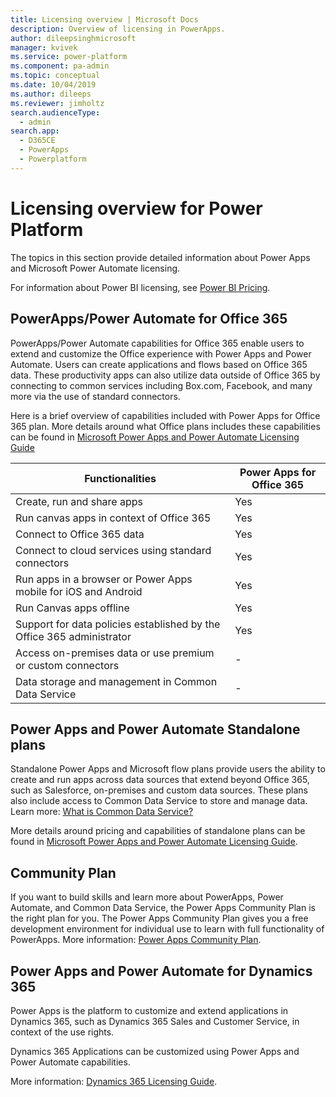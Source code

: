 ```yaml
---
title: Licensing overview | Microsoft Docs
description: Overview of licensing in PowerApps.
author: dileepsinghmicrosoft
manager: kvivek
ms.service: power-platform
ms.component: pa-admin
ms.topic: conceptual
ms.date: 10/04/2019
ms.author: dileeps
ms.reviewer: jimholtz
search.audienceType: 
  - admin
search.app: 
  - D365CE
  - PowerApps
  - Powerplatform
---
```


# Licensing overview for Power Platform

The topics in this section provide detailed information about Power Apps and Microsoft Power Automate licensing.

For information about Power BI licensing, see [Power BI Pricing](https://powerbi.microsoft.com/pricing/).

## PowerApps/Power Automate for Office 365

PowerApps/Power Automate capabilities for Office 365 enable users to extend and
customize the Office experience with Power Apps and Power Automate. Users can
create applications and flows based on Office 365 data. These productivity apps
can also utilize data outside of Office 365 by connecting to common services
including Box.com, Facebook, and many more via the use of standard connectors.

Here is a brief overview of capabilities included with Power Apps for Office 365
plan. More details around what Office plans includes these capabilities can be
found in [Microsoft Power Apps and Power Automate Licensing
Guide](https://go.microsoft.com/fwlink/?linkid=2085130)


| Functionalities                                                   | Power Apps for Office 365 |
|-----------------------------------------------------------------------|------------------------------|
| Create, run and share apps                                            | Yes                          |
| Run canvas apps in context of Office 365                              | Yes                          |
| Connect to Office 365 data                                            | Yes                          |
| Connect to cloud services using standard connectors                   | Yes                          |
| Run apps in a browser or Power Apps mobile for iOS and Android         | Yes                          |
| Run Canvas apps offline                                               | Yes                          |
| Support for data policies established by the Office 365 administrator | Yes                          |
| Access on-premises data or use premium or custom connectors           | \-                           |
| Data storage and management in Common Data Service                    | \-                           |

## Power Apps and Power Automate Standalone plans

Standalone Power Apps and Microsoft flow plans provide users the ability to
create and run apps across data sources that extend beyond Office 365, such as
Salesforce, on-premises and custom data sources. These plans also include access
to Common Data Service to store and manage data. Learn more: [What is Common Data
Service?](https://docs.microsoft.com/powerapps/maker/common-data-service/data-platform-intro)

More details around pricing and capabilities of standalone plans can be found in
[Microsoft Power Apps and Power Automate Licensing
Guide](https://go.microsoft.com/fwlink/?linkid=2085130).

## Community Plan

If you want to build skills and learn more about PowerApps, Power Automate, and
Common Data Service, the Power Apps Community Plan is the right plan for you. The
Power Apps Community Plan gives you a free development environment for individual
use to learn with full functionality of PowerApps. More information: [Power Apps Community Plan](https://powerapps.microsoft.com/communityplan/).

## Power Apps and Power Automate for Dynamics 365

Power Apps is the platform to customize and extend applications in Dynamics 365,
such as Dynamics 365 Sales and Customer Service, in context of the use rights.

Dynamics 365 Applications can be customized using Power Apps and Power Automate
capabilities.

More information: [Dynamics 365 Licensing
Guide](https://go.microsoft.com/fwlink/p/?LinkId=866544).

